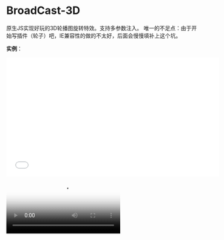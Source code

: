 # BroadCast-3D
原生JS实现好玩的3D轮播图旋转特效。支持多参数注入。
唯一的不足点：由于开始写插件（轮子）吧，IE兼容性的做的不太好，后面会慢慢填补上这个坑。

**实例**：

<iframe width="560" height="315" src="./material/1.wmv" frameborder="0" allowfullscreen></iframe>
 <video id="video" controls="" preload="none" poster="http://media.w3.org/2010/05/sintel/poster.png">
         <source id="wmv" src="/material/1.wmv" type="video/wmv">
 </video>


